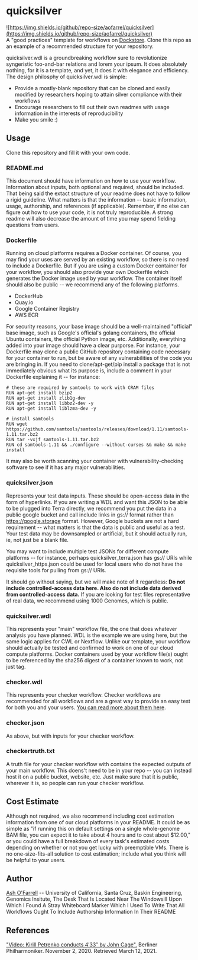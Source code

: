 # quicksilver
![https://img.shields.io/github/repo-size/aofarrel/quicksilver](https://img.shields.io/github/repo-size/aofarrel/quicksilver)  
A "good practices" template for workflows on [Dockstore](https://dockstore.org). Clone this repo as an example of a recommended structure for your repository.

quicksilver.wdl is a groundbreaking workflow sure to revolutionize syngeristic foo-and-bar relations and lorem your ipsum. It does absolutely nothing, for it is a template, and yet, it does it with elegance and efficiency. The design philosphy of quicksilver.wdl is simple:
* Provide a mostly-blank repository that can be cloned and easily modified by researchers hoping to attain silver compliance with their workflows
* Encourage researchers to fill out their own readmes with usage information in the interests of reproducibility
* Make you smile :)

## Usage
Clone this repository and fill it with your own code.

### README.md
This document should have information on how to use your workflow. Information about inputs, both optional and required, should be included. That being said the extact structure of your readme does not have to follow a rigid guideline. What matters is that the information -- basic information, usage, authorship, and references (if applicable). Remember, if no else can figure out how to use your code, it is not truly reproducible. A strong readme will also decrease the amount of time you may spend fielding questions from users.

### Dockerfile
Running on cloud platforms requires a Docker container. Of course, you may find your uses are served by an existing workflow, so there is no need to include a Dockerfile. But if you are using a custom Docker container for your workflow, you should also provide your own Dockerfile which generates the Docker image used by your workflow. The container itself should also be public -- we recommend any of the following platforms.
* DockerHub
* Quay.io
* Google Container Registry
* AWS ECR

For security reasons, your base image should be a well-maintained "official" base image, such as Google's official's golang containers, the official Ubuntu containers, the official Python image, etc. Additionally, everything added into your image should have a clear purporse. For instance, your Dockerfile may clone a public GitHub repository containing code necessary for your container to run, but be aware of any vulnerabilities of the code you are bringing in. If you need to clone/apt-get/pip install a package that is not immediately obvious what its purpose is, include a comment in your Dockerfile explaining it -- for instance:

```
# these are required by samtools to work with CRAM files
RUN apt-get install bzip2
RUN apt-get install zlib1g-dev
RUN apt-get install libbz2-dev -y
RUN apt-get install liblzma-dev -y

# install samtools
RUN wget https://github.com/samtools/samtools/releases/download/1.11/samtools-1.11.tar.bz2
RUN tar -vxjf samtools-1.11.tar.bz2
RUN cd samtools-1.11 && ./configure --without-curses && make && make install
```

It may also be worth scanning your container with vulnerability-checking software to see if it has any major vulnerabilities. 

### quicksilver.json
Represents your test data inputs. These should be open-access data in the form of hyperlinks. If you are writing a WDL and want this JSON to be able to be plugged into Terra directly, we recommend you put the data in a public google bucket and call include links in gs:// format rather than https://google.storage format. However, Google buckets are not a hard requirement -- what matters is that the data is public and useful as a test. Your test data may be downsampled or artificial, but it should actually run, ie, not just be a blank file.

You may want to include multiple test JSONs for different compute platforms -- for instance, perhaps quicksilver_terra.json has gs:// URIs while quicksilver_https.json could be used for local users who do not have the requisite tools for pulling from gs:// URIs.

It should go without saying, but we will make note of it regardless: **Do not include controlled-access data here. Also do not include data derived from controlled-access data.** If you are looking for test files representative of real data, we recommend using 1000 Genomes, which is public.

### quicksilver.wdl
This represents your "main" workflow file, the one that does whatever analysis you have planned. WDL is the example we are using here, but the same logic applies for CWL or Nextflow. Unlike our template, your workflow should actually be tested and confirmed to work on one of our cloud compute platforms. Docker containers used by your workflow file(s) ought to be referenced by the sha256 digest of a container known to work, not just tag.

### checker.wdl
This represents your checker workflow. Checker workflows are recommended for all workflows and are a great way to provide an easy test for both you and your users. [You can read more about them here](https://docs.dockstore.org/en/develop/advanced-topics/checker-workflows.html).

### checker.json
As above, but with inputs for your checker workflow.

### checkertruth.txt
A truth file for your checker workflow with contains the expected outputs of your main workflow. This doens't need to be in your repo -- you can instead host it on a public bucket, website, etc. Just make sure that it is public, wherever it is, so people can run your checker workflow.

## Cost Estimate
Although not required, we also recommend including cost estimation information from one of our cloud platforms in your README. It could be as simple as "if running this on default settings on a single whole-genome BAM file, you can expect it to take about 4 hours and to cost about $12.00," or you could have a full breakdown of every task's estimated costs depending on whether or not you get lucky with preemptible VMs. There is no one-size-fits-all solution to cost estimation; include what you think will be helpful to your users.

## Author
[Ash O'Farrell](mailto:aofarrel@ucsc.edu) -- University of California, Santa Cruz, Baskin Engineering, Genomics Insitute, The Desk That Is Located Near The Windowsill Upon Which I Found A Stray Whiteboard Marker Which I Used To Write That All Workflows Ought To Include Authorship Information In Their README

## References
["Video: Kirill Petrenko conducts 4′33″ by John Cage".](https://www.berliner-philharmoniker.de/en/news/detail/video-kirill-petrenko-conducts-433-by-john-cage/) Berliner Philharmoniker. November 2, 2020. Retrieved March 12, 2021.
